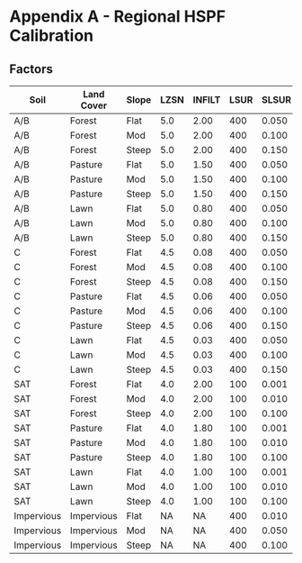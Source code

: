 # Appendix A - Regional HSPF Calibration

## Factors

<table class="tg">
<thead>
  <tr>
    <th> Soil </th>
    <th> Land Cover </th>
    <th> Slope </th>
    <th> LZSN </th>
    <th> INFILT </th>
    <th> LSUR </th>
    <th> SLSUR </th>
    <th> KVARY </th>
    <th> AGWRC </th>
  </tr>
</thead>
<tbody>
  <tr>
   <td> A/B </td>
   <td> Forest </td>
   <td> Flat </td>
   <td> 5.0 </td>
   <td> 2.00 </td>
   <td> 400 </td>
   <td> 0.050 </td>
   <td> 0.3 </td>
   <td> 0.996 </td>
  </tr>
    <tr>
   <td> A/B </td>
   <td> Forest </td>
   <td> Mod </td>
   <td> 5.0 </td>
   <td> 2.00 </td>
   <td> 400 </td>
   <td> 0.100 </td>
   <td> 0.3 </td>
   <td> 0.996 </td>
  </tr>
    <tr>
   <td> A/B </td>
   <td> Forest </td>
   <td> Steep </td>
   <td> 5.0 </td>
   <td> 2.00 </td>
   <td> 400 </td>
   <td> 0.150 </td>
   <td> 0.3 </td>
   <td> 0.996 </td>
  </tr>
    <tr>
   <td> A/B </td>
   <td> Pasture </td>
   <td> Flat </td>
   <td> 5.0 </td>
   <td> 1.50 </td>
   <td> 400 </td>
   <td> 0.050 </td>
   <td> 0.3 </td>
   <td> 0.996 </td>
  </tr>
      <tr>
   <td> A/B </td>
   <td> Pasture </td>
   <td> Mod </td>
   <td> 5.0 </td>
   <td> 1.50 </td>
   <td> 400 </td>
   <td> 0.100 </td>
   <td> 0.3 </td>
   <td> 0.996 </td>
  </tr>
    <tr>
   <td> A/B </td>
   <td> Pasture </td>
   <td> Steep </td>
   <td> 5.0 </td>
   <td> 1.50 </td>
   <td> 400 </td>
   <td> 0.150 </td>
   <td> 0.3 </td>
   <td> 0.996 </td>
  </tr>
    <tr>
   <td> A/B </td>
   <td> Lawn </td>
   <td> Flat </td>
   <td> 5.0 </td>
   <td> 0.80 </td>
   <td> 400 </td>
   <td> 0.050 </td>
   <td> 0.3 </td>
   <td> 0.996 </td>
  </tr>
    <tr>
   <td> A/B </td>
   <td> Lawn </td>
   <td> Mod </td>
   <td> 5.0 </td>
   <td> 0.80 </td>
   <td> 400 </td>
   <td> 0.100 </td>
   <td> 0.3 </td>
   <td> 0.996 </td>
  </tr>
    <tr>
   <td> A/B </td>
   <td> Lawn </td>
   <td> Steep </td>
   <td> 5.0 </td>
   <td> 0.80 </td>
   <td> 400 </td>
   <td> 0.150 </td>
   <td> 0.3 </td>
   <td> 0.996 </td>
  </tr>
    <tr>
   <td> C </td>
   <td> Forest </td>
   <td> Flat </td>
   <td> 4.5 </td>
   <td> 0.08 </td>
   <td> 400 </td>
   <td> 0.050 </td>
   <td> 0.5 </td>
   <td> 0.996 </td>
  </tr>
    <tr>
   <td> C </td>
   <td> Forest </td>
   <td> Mod </td>
   <td> 4.5 </td>
   <td> 0.08 </td>
   <td> 400 </td>
   <td> 0.100 </td>
   <td> 0.5 </td>
   <td> 0.996 </td>
  </tr>
    <tr>
   <td> C </td>
   <td> Forest </td>
   <td> Steep </td>
   <td> 4.5 </td>
   <td> 0.08 </td>
   <td> 400 </td>
   <td> 0.150 </td>
   <td> 0.5 </td>
   <td> 0.996 </td>
  </tr>
  <tr>
   <td> C </td>
   <td> Pasture </td>
   <td> Flat </td>
   <td> 4.5 </td>
   <td> 0.06 </td>
   <td> 400 </td>
   <td> 0.050 </td>
   <td> 0.5 </td>
   <td> 0.996 </td>
  </tr>
    <tr>
   <td> C </td>
   <td> Pasture </td>
   <td> Mod </td>
   <td> 4.5 </td>
   <td> 0.06 </td>
   <td> 400 </td>
   <td> 0.100 </td>
   <td> 0.5 </td>
   <td> 0.996 </td>
  </tr>
    <tr>
   <td> C </td>
   <td> Pasture </td>
   <td> Steep </td>
   <td> 4.5 </td>
   <td> 0.06 </td>
   <td> 400 </td>
   <td> 0.150 </td>
   <td> 0.5 </td>
   <td> 0.996 </td>
  </tr>
  <tr>
   <td> C </td>
   <td> Lawn </td>
   <td> Flat </td>
   <td> 4.5 </td>
   <td> 0.03 </td>
   <td> 400 </td>
   <td> 0.050 </td>
   <td> 0.5 </td>
   <td> 0.996 </td>
  </tr>
    <tr>
   <td> C </td>
   <td> Lawn </td>
   <td> Mod </td>
   <td> 4.5 </td>
   <td> 0.03 </td>
   <td> 400 </td>
   <td> 0.100 </td>
   <td> 0.5 </td>
   <td> 0.996 </td>
  </tr>
    <tr>
   <td> C </td>
   <td> Lawn </td>
   <td> Steep </td>
   <td> 4.5 </td>
   <td> 0.03 </td>
   <td> 400 </td>
   <td> 0.150 </td>
   <td> 0.5 </td>
   <td> 0.996 </td>
  </tr>
   <tr>
   <td> SAT </td>
   <td> Forest </td>
   <td> Flat </td>
   <td> 4.0 </td>
   <td> 2.00 </td>
   <td> 100 </td>
   <td> 0.001 </td>
   <td> 0.5 </td>
   <td> 0.996 </td>
  </tr>
    <tr>
   <td> SAT </td>
   <td> Forest </td>
   <td> Mod </td>
   <td> 4.0 </td>
   <td> 2.00 </td>
   <td> 100 </td>
   <td> 0.010 </td>
   <td> 0.5 </td>
   <td> 0.996 </td>
  </tr>
    <tr>
   <td> SAT </td>
   <td> Forest </td>
   <td> Steep </td>
   <td> 4.0 </td>
   <td> 2.00 </td>
   <td> 100 </td>
   <td> 0.100 </td>
   <td> 0.5 </td>
   <td> 0.996 </td>
  </tr>
    <tr>
   <td> SAT </td>
   <td> Pasture </td>
   <td> Flat </td>
   <td> 4.0 </td>
   <td> 1.80 </td>
   <td> 100 </td>
   <td> 0.001 </td>
   <td> 0.5 </td>
   <td> 0.996 </td>
  </tr>
    <tr>
   <td> SAT </td>
   <td> Pasture </td>
   <td> Mod </td>
   <td> 4.0 </td>
   <td> 1.80 </td>
   <td> 100 </td>
   <td> 0.010 </td>
   <td> 0.5 </td>
   <td> 0.996 </td>
  </tr>
    <tr>
   <td> SAT </td>
   <td> Pasture </td>
   <td> Steep </td>
   <td> 4.0 </td>
   <td> 1.80 </td>
   <td> 100 </td>
   <td> 0.100 </td>
   <td> 0.5 </td>
   <td> 0.996 </td>
  </tr>
    <tr>
   <td> SAT </td>
   <td> Lawn </td>
   <td> Flat </td>
   <td> 4.0 </td>
   <td> 1.00 </td>
   <td> 100 </td>
   <td> 0.001 </td>
   <td> 0.5 </td>
   <td> 0.996 </td>
  </tr>
    <tr>
   <td> SAT </td>
   <td> Lawn </td>
   <td> Mod </td>
   <td> 4.0 </td>
   <td> 1.00 </td>
   <td> 100 </td>
   <td> 0.010 </td>
   <td> 0.5 </td>
   <td> 0.996 </td>
  </tr>
    <tr>
   <td> SAT </td>
   <td> Lawn </td>
   <td> Steep </td>
   <td> 4.0 </td>
   <td> 1.00 </td>
   <td> 100 </td>
   <td> 0.100 </td>
   <td> 0.5 </td>
   <td> 0.996 </td>
  </tr>
    <tr>
   <td> Impervious </td>
   <td> Impervious </td>
   <td> Flat </td>
   <td> NA </td>
   <td> NA </td>
   <td> 400 </td>
   <td> 0.010 </td>
   <td> NA </td>
   <td> NA </td>
  </tr>
    <tr>
   <td> Impervious </td>
   <td> Impervious </td>
   <td> Mod </td>
   <td> NA </td>
   <td> NA </td>
   <td> 400 </td>
   <td> 0.050 </td>
   <td> NA </td>
   <td> NA </td>
  </tr>
    <tr>
   <td> Impervious </td>
   <td> Impervious </td>
   <td> Steep </td>
   <td> NA </td>
   <td> NA </td>
   <td> 400 </td>
   <td> 0.100 </td>
   <td> NA </td>
   <td> NA </td>
  </tr>
</tbody>
</table>